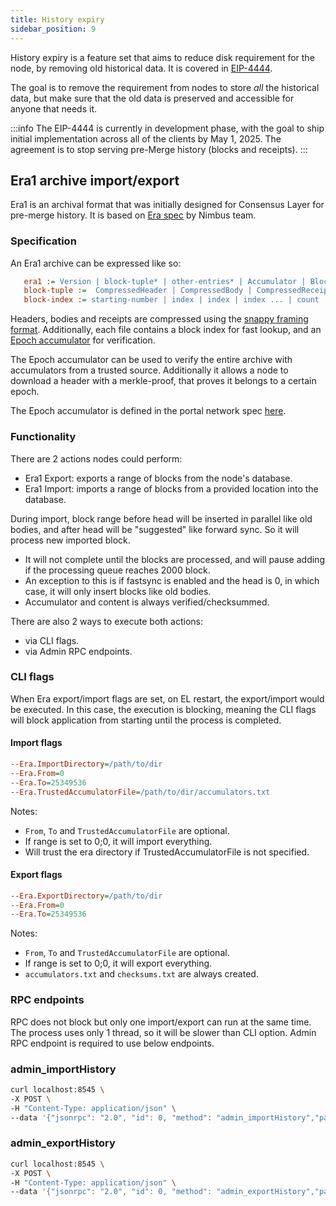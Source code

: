```yaml
---
title: History expiry
sidebar_position: 9
---
```


History expiry is a feature set that aims to reduce disk requirement for the node, by removing old historical data. It is covered in [EIP-4444](https://eips.ethereum.org/EIPS/eip-4444).

The goal is to remove the requirement from nodes to store _all_ the historical data, but make sure that the old data is preserved and accessible for anyone that needs it.

:::info
The EIP-4444 is currently in development phase, with the goal to ship initial implementation across all of the clients by May 1, 2025. The agreement is to stop serving pre-Merge history (blocks and receipts).
:::

## Era1 archive import/export

Era1 is an archival format that was initially designed for Consensus Layer for pre-merge history. It is based on [Era spec](https://github.com/status-im/nimbus-eth2/blob/613f4a9a50c9c4bd8568844eaffb3ac15d067e56/docs/e2store.md#era-files) by Nimbus team.

### Specification

An Era1 archive can be expressed like so:

```cfg
   era1 := Version | block-tuple* | other-entries* | Accumulator | BlockIndex
   block-tuple :=  CompressedHeader | CompressedBody | CompressedReceipts | TotalDifficulty
   block-index := starting-number | index | index | index ... | count
```

Headers, bodies and receipts are compressed using the [snappy framing format](https://github.com/google/snappy/blob/main/framing_format.txt).
Additionally, each file contains a block index for fast lookup, and an [Epoch accumulator](https://github.com/ethereum/portal-network-specs/blob/master/history-network.md#execution-chain-history-network) for verification.

The Epoch accumulator can be used to verify the entire archive with accumulators from a trusted source. Additionally it allows a node to download a header with a merkle-proof, that proves it belongs to a certain epoch.

The Epoch accumulator is defined in the portal network spec [here](https://github.com/ethereum/portal-network-specs/blob/master/history-network.md#the-header-accumulator).

### Functionality

There are 2 actions nodes could perform:

- Era1 Export: exports a range of blocks from the node's database.
- Era1 Import: imports a range of blocks from a provided location into the database.

During import, block range before head will be inserted in parallel like old bodies, and after head will be "suggested" like forward sync. So it will process new imported block.

- It will not complete until the blocks are processed, and will pause adding if the processing queue reaches 2000 block.
- An exception to this is if fastsync is enabled and the head is 0, in which case, it will only insert blocks like old bodies.
- Accumulator and content is always verified/checksummed.

There are also 2 ways to execute both actions:

- via CLI flags.
- via Admin RPC endpoints.

### CLI flags

When Era export/import flags are set, on EL restart, the export/import would be executed.
In this case, the execution is blocking, meaning the CLI flags will block application from starting until the process is completed.

#### Import flags

```cfg
--Era.ImportDirectory=/path/to/dir
--Era.From=0
--Era.To=25349536
--Era.TrustedAccumulatorFile=/path/to/dir/accumulators.txt
```

Notes:

- `From`, `To` and `TrustedAccumulatorFile` are optional.
- If range is set to 0;0, it will import everything.
- Will trust the era directory if TrustedAccumulatorFile is not specified.

#### Export flags

```cfg
--Era.ExportDirectory=/path/to/dir
--Era.From=0
--Era.To=25349536
```

Notes:

- `From`, `To` and `TrustedAccumulatorFile` are optional.
- If range is set to 0;0, it will export everything.
- `accumulators.txt` and `checksums.txt` are always created.

### RPC endpoints

RPC does not block but only one import/export can run at the same time. The process uses only 1 thread, so it will be slower than CLI option.
Admin RPC endpoint is required to use below endpoints.

### admin_importHistory

```bash
curl localhost:8545 \
-X POST \
-H "Content-Type: application/json" \
--data '{"jsonrpc": "2.0", "id": 0, "method": "admin_importHistory","params": ["/path/to/dir", 0,25349536, "/path/to/dir/accumulators.txt"]}'
```

### admin_exportHistory

```bash
curl localhost:8545 \
-X POST \
-H "Content-Type: application/json" \
--data '{"jsonrpc": "2.0", "id": 0, "method": "admin_exportHistory","params": ["/path/to/dir", 0,25349536]}'
```
